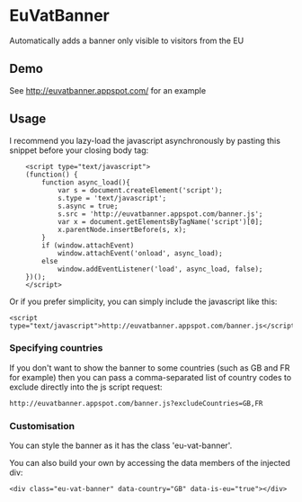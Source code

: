 # EuVatBanner
Automatically adds a banner only visible to visitors from the EU

## Demo
See <a href="http://euvatbanner.appspot.com/">http://euvatbanner.appspot.com/</a> for an example


## Usage
I recommend you lazy-load the javascript asynchronously by pasting this snippet before your closing body tag:

```
    <script type="text/javascript">
    (function() {
        function async_load(){
            var s = document.createElement('script');
            s.type = 'text/javascript';
            s.async = true;
            s.src = 'http://euvatbanner.appspot.com/banner.js';
            var x = document.getElementsByTagName('script')[0];
            x.parentNode.insertBefore(s, x);
        }
        if (window.attachEvent)
            window.attachEvent('onload', async_load);
        else
            window.addEventListener('load', async_load, false);
    })();
    </script>
```

Or if you prefer simplicity, you can simply include the javascript like this:
```
<script type="text/javascript">http://euvatbanner.appspot.com/banner.js</script>
```

### Specifying countries

If you don't want to show the banner to some countries (such as GB and FR for example) then you
can pass a comma-separated list of country codes to exclude directly into the js script request:
```
http://euvatbanner.appspot.com/banner.js?excludeCountries=GB,FR
```

### Customisation

You can style the banner as it has the class 'eu-vat-banner'.

You can also build your own by accessing the data members of the injected div:

```
<div class="eu-vat-banner" data-country="GB" data-is-eu="true"></div>
```